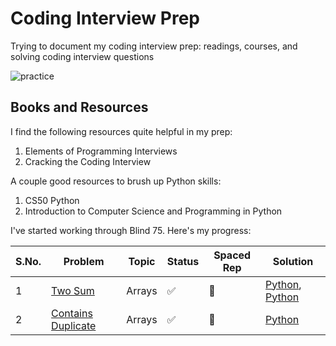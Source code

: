 # Coding Interview Prep

Trying to document my coding interview prep: readings, courses, and solving coding interview questions

![practice](https://i.imgur.com/iIumReY.png)

## Books and Resources
I find the following resources quite helpful in my prep:

1. Elements of Programming Interviews
2. Cracking the Coding Interview

A couple good resources to brush up Python skills:

1. CS50 Python
2. Introduction to Computer Science and Programming in Python

I've started working through Blind 75. Here's my progress:

|S.No.|Problem|Topic|Status|Spaced Rep|Solution|
|----|----|----|----|-----|----|
|1|[Two Sum](https://leetcode.com/problems/two-sum/)|Arrays|✅|🔵|[Python](https://github.com/balapriyac/coding-interview-prep/blob/main/arrays/two-sum/1.py), [Python](https://github.com/balapriyac/coding-interview-prep/blob/main/arrays/two-sum/2.py)|
|2|[Contains Duplicate]()|Arrays|✅|🔵|[Python]()|
